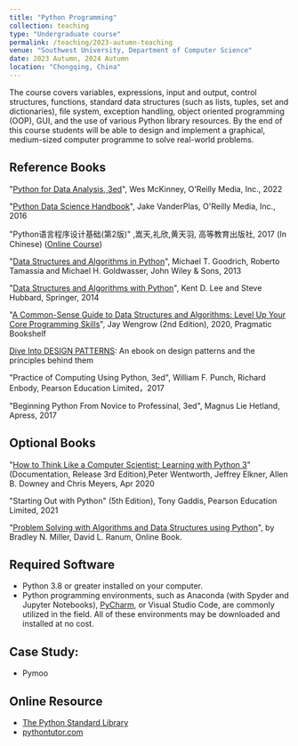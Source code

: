```yaml
---
title: "Python Programming"
collection: teaching
type: "Undergraduate course"
permalink: /teaching/2023-autumn-teaching
venue: "Southwest University, Department of Computer Science"
date: 2023 Autumn, 2024 Autumn
location: "Chongqing, China"
---
```





The course covers variables, expressions, input and output, control structures, functions, standard data structures (such as lists, tuples, set and dictionaries), file system, exception handling, object oriented programming (OOP), GUI, and the use of various Python library resources. By the end of this course students will be able to design and implement a graphical, medium-sized computer programme to solve real-world problems.



Reference Books
-----

"[Python for Data Analysis, 3ed](https://wesmckinney.com/book/)", Wes McKinney, O'Reilly Media, Inc., 2022

"[Python Data Science Handbook](https://jakevdp.github.io/PythonDataScienceHandbook/)", Jake VanderPlas, O'Reilly Media, Inc., 2016

"Python语言程序设计基础(第2版)" ,嵩天,礼欣,黄天羽, 高等教育出版社, 2017 (In Chinese) ([Online Course](https://wmooc.icourses.cn/coursePage/A03_01.html))

"[Data Structures and Algorithms in Python](https://www.wiley.com/en-us/Data+Structures+and+Algorithms+in+Python%2C+1st+Edition-p-9781118290279)", Michael T. Goodrich, Roberto Tamassia and Michael H. Goldwasser, John Wiley & Sons, 2013

"[Data Structures and Algorithms with Python](https://kentdlee.github.io/CS2Plus/build/html/index.html#)", Kent D. Lee and Steve Hubbard, Springer, 2014

"[A Common-Sense Guide to Data Structures and Algorithms: Level Up Your Core Programming Skills](https://pragprog.com/titles/jwdsal2/a-common-sense-guide-to-data-structures-and-algorithms-second-edition/)", Jay Wengrow (2nd Edition), 2020, Pragmatic Bookshelf 

[Dive Into DESIGN PATTERNS](https://refactoring.guru/design-patterns/book): An ebook on design patterns and the principles behind them

"Practice of Computing Using Python, 3ed", William F. Punch, Richard Enbody, Pearson Education Limited，2017

"Beginning Python From Novice to Professinal, 3ed", Magnus Lie Hetland, Apress, 2017



Optional Books
-----

"[How to Think Like a Computer Scientist: Learning with Python 3](http://openbookproject.net/thinkcs/python/english3e/)" (Documentation, Release 3rd Edition),Peter Wentworth, Jeffrey Elkner, Allen B. Downey and Chris Meyers,  Apr 2020 

"Starting Out with Python" (5th Edition), Tony Gaddis, Pearson Education Limited, 2021

"[Problem Solving with Algorithms and Data Structures using Python](https://www.openbookproject.net/books/pythonds/)", by Bradley N. Miller, David L. Ranum, Online Book.





Required Software
-----

- Python 3.8 or greater installed on your computer.
- Python programming environments, such as Anaconda (with Spyder and Jupyter Notebooks), [PyCharm](https://www.jetbrains.com/pycharm-edu/), or Visual Studio Code, are commonly utilized in the field. All of these environments may be downloaded and installed at no cost.


Case Study:
-----

- Pymoo


Online Resource
-----

- [The Python Standard Library](https://docs.python.org/3.12/library/)
- [pythontutor.com](https://pythontutor.com/)


